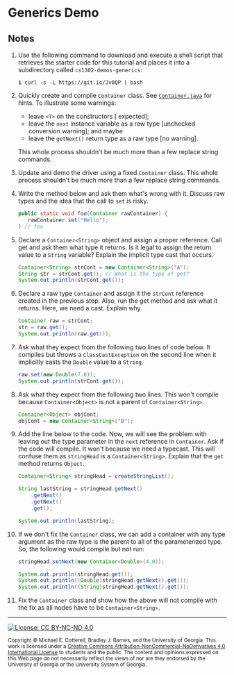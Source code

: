 # Generics Demo

## Notes

1. Use the following command to download and execute a shell script that retrieves 
   the starter code for this tutorial and places it into a subdirectory 
   called `cs1302-demos-generics`:

   ```
   $ curl -s -L https://git.io/Jv0QP | bash
   ```
   
1. Quickly create and compile `Container` class. 
   See [`Container.java`](src/cs1302/generics/Container.java) for hints.
   To illustrate some warnings:
   * leave `<T>` on the constructors [<identifier> expected];
   * leave the `next` instance variable as a raw type [unchecked conversion warning]; and maybe
   * leave the `getNext()` return type as a raw type [no warning]. 
   
   This whole process shouldn't be much more than a few replace string commands.
   
1. Update and demo the driver using a fixed `Container` class.
   This whole process
   shouldn't be much more than a few replace string commands.

1. Write the method below and ask them what's wrong with it. Discuss
   raw types and the idea that the call to `set` is risky.

   ```java
   public static void foo(Container rawContainer) {
      rawContainer.set("Hello");
   } // foo
   ```

1. Declare a `Container<String>` object and assign a proper reference.
   Call get and ask them what type it returns. Is it legal to assign
   the return value to a `String` variable? Explain the implicit
   type cast that occurs.

   ```java
   Container<String> strCont = new Container<String>("A");
   String str = strCont.get(); // What is the type of get?
   System.out.println(strCont.get());
   ```

1. Declare a raw type `Container` and assign it the `strCont` reference
   created in the previous step. Also, run the get method and ask
   what it returns. Here, we need a cast. Explain why.

   ```java
   Container raw = strCont;
   str = raw.get();
   System.out.println(raw.get());
   ```

1. Ask what they expect from the following two lines of code below.
   It compiles but throws a `ClassCastException` on the second line
   when it implicitly casts the `Double` value to a `String`.

   ```java
   raw.set(new Double(7.0));
   System.out.println(strCont.get());
   ```

1. Ask what they expect from the following two lines. This won't
   compile because `Container<Object>` is not a parent of
   `Container<String>`.

   ```java
   Container<Object> objCont;
   objCont = new Container<String>("B");
   ```

1. Add the line below to the code. Now, we will see the problem
   with leaving out the type parameter in the `next` reference
   in `Container`. Ask if the code will compile. It won't because
   we need a typecast. This will confuse them as `stringHead` is
   a `Container<String>`. Explain that the `get` method returns
   `Object`.

   ```java
   Container<String> stringHead = createStringList();

   String lastString = stringHead.getNext()
       .getNext()
       .getNext()
       .get();

   System.out.println(lastString);
   ```

1. If we don't fix the `Container` class, we can add a container
   with any type argument as the raw type is the parent to all of
   the parameterized type. So, the following would compile but not
   run:

   ```java
   stringHead.setNext(new Container<Double>(4.0));

   System.out.println(stringHead.get());
   System.out.println((Double)stringHead.getNext().get());
   System.out.println((String)stringHead.getNext().get());
   ```

1. Fix the `Container` class and show how the above will not compile
   with the fix as all nodes have to be `Container<String>`.

<hr/>

[![License: CC BY-NC-ND 4.0](https://img.shields.io/badge/License-CC%20BY--NC--ND%204.0-lightgrey.svg)](http://creativecommons.org/licenses/by-nc-nd/4.0/)

<small>
Copyright &copy; Michael E. Cotterell, Bradley J. Barnes, and the University of Georgia.
This work is licensed under a <a rel="license" href="http://creativecommons.org/licenses/by-nc-nd/4.0/">Creative Commons Attribution-NonCommercial-NoDerivatives 4.0 International License</a> to students and the public.
The content and opinions expressed on this Web page do not necessarily reflect the views of nor are they endorsed by the University of Georgia or the University System of Georgia.
</small>
